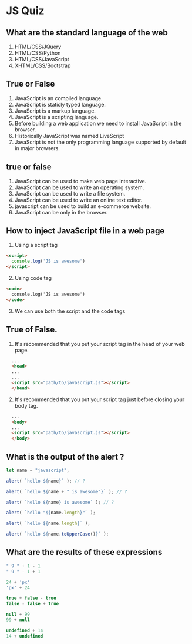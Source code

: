 # JS Quiz

## What are the standard language of the web

1. HTML/CSS/JQuery
2. HTML/CSS/Python
3. HTML/CSS/JavaScript
3. XHTML/CSS/Bootstrap

## True or False

1. JavaScript is an compiled language.
2. JavaScript is staticly typed language.
3. JavaScript is a markup language.
4. JavaScript is a scripting language.
5. Before building a web application we need to install JavaScript in the browser.
6. Historically JavaScript was named LiveScript
7. JavaScript is not the only programming language supported by default in major browsers.

## true or false

1. JavaScript can be used to make web page interactive.
2. JavaScript can be used to write an operating system.
3. JavaScript can be used to write a file system.
4. JavaScript can be used to write an online text editor.
5. javascript can be used to build an e-commerce website.
6. JavaScript can be only in the browser.

## How to inject JavaScript file in a web page

1. Using a script tag

```html
<script>
  console.log('JS is awesome')
</script>
```

2. Using code tag
```html
<code>
  console.log('JS is awesome')
</code>
```

3. We can use both the script and the code tags

## True of False.

1. It's recommended that you put your script tag in the head of your web page.

```html
  ...
  <head>
  ...
  ...
  <script src="path/to/javascript.js"></script>
  </head>
```

2. It's recommended that you put your script tag just before closing your body tag.

```html
  ...
  <body>
  ...
  <script src="path/to/javascript.js"></script>
  </body>
```

## What is the output of the alert ?

```javascript
let name = "javascript";

alert( `hello ${name}` ); // ?

alert( `hello ${name + " is awesome"}` ); // ?

alert( `hello ${name} is awesome` ); // ?

alert( `hello "${name.length}"` );

alert( `hello ${name.length}` );

alert( `hello ${name.toUpperCase()}` );
```

## What are the results of these expressions

```javascript
" 9 " + 1 - 1
" 9 " - 1 + 1

24 + 'px'
'px' + 24

true + false - true
false - false + true

null + 99
99 + null

undefined + 14
14 + undefined
```
